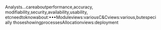 Analysts...careaboutperformance,accuracy, modifiability,security,availability,usability, etcneedtoknowabout:•••Moduleviews:variousC&Cviews:various,butespecially thoseshowingprocessesAllocationviews:deployment

